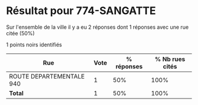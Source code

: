 # Résultat pour 774-SANGATTE

Sur l'ensemble de la ville il y a eu 2 réponses dont 1 réponses avec une rue citée (50%)

1 points noirs identifiés

| Rue | Vote | % réponses | % Nb rues cités|
|-----|------|------------|----------------|
| ROUTE DEPARTEMENTALE 940 | 1 | 50% | 100%|
| **Total** | 1 | 50% | 100%|
